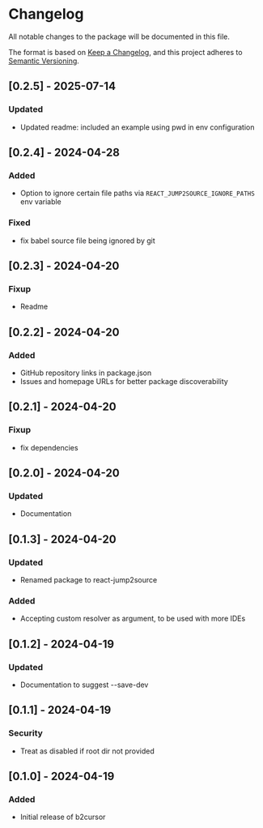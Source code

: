 # Changelog

All notable changes to the package will be documented in this file.

The format is based on [Keep a Changelog](https://keepachangelog.com/en/1.0.0/),
and this project adheres to [Semantic Versioning](https://semver.org/spec/v2.0.0.html).

## [0.2.5] - 2025-07-14
### Updated
- Updated readme: included an example using pwd in env configuration

## [0.2.4] - 2024-04-28
### Added
- Option to ignore certain file paths via `REACT_JUMP2SOURCE_IGNORE_PATHS` env variable

### Fixed
- fix babel source file being ignored by git

## [0.2.3] - 2024-04-20
### Fixup
- Readme

## [0.2.2] - 2024-04-20

### Added
- GitHub repository links in package.json
- Issues and homepage URLs for better package discoverability

## [0.2.1] - 2024-04-20
### Fixup
- fix dependencies

## [0.2.0] - 2024-04-20
### Updated
- Documentation

## [0.1.3] - 2024-04-20
### Updated
- Renamed package to react-jump2source

### Added
- Accepting custom resolver as argument, to be used with more IDEs

## [0.1.2] - 2024-04-19
### Updated
- Documentation to suggest --save-dev

## [0.1.1] - 2024-04-19
### Security
- Treat as disabled if root dir not provided

## [0.1.0] - 2024-04-19

### Added
- Initial release of b2cursor

